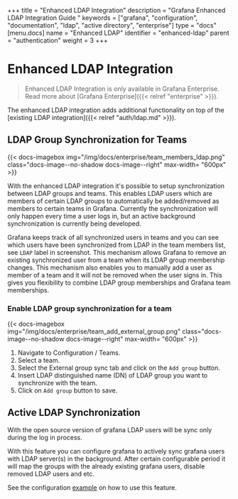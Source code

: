 +++
title = "Enhanced LDAP Integration"
description = "Grafana Enhanced LDAP Integration Guide "
keywords = ["grafana", "configuration", "documentation", "ldap", "active directory", "enterprise"]
type = "docs"
[menu.docs]
name = "Enhanced LDAP"
identifier = "enhanced-ldap"
parent = "authentication"
weight = 3
+++

# Enhanced LDAP Integration

> Enhanced LDAP Integration is only available in Grafana Enterprise. Read more about [Grafana Enterprise]({{< relref "enterprise" >}}).

The enhanced LDAP integration adds additional functionality on top of the [existing LDAP integration]({{< relref "auth/ldap.md" >}}).

## LDAP Group Synchronization for Teams

{{< docs-imagebox img="/img/docs/enterprise/team_members_ldap.png" class="docs-image--no-shadow docs-image--right" max-width= "600px" >}}

With the enhanced LDAP integration it's possible to setup synchronization between LDAP groups and teams. This enables LDAP users which are members
of certain LDAP groups to automatically be added/removed as members to certain teams in Grafana. Currently the synchronization will only happen every
time a user logs in, but an active background synchronization is currently being developed.

Grafana keeps track of all synchronized users in teams and you can see which users have been synchronized from LDAP in the team members list, see `LDAP` label in screenshot.
This mechanism allows Grafana to remove an existing synchronized user from a team when its LDAP group membership changes. This mechanism also enables you to manually add
a user as member of a team and it will not be removed when the user signs in. This gives you flexibility to combine LDAP group memberships and Grafana team memberships.

<div class="clearfix"></div>

### Enable LDAP group synchronization for a team

{{< docs-imagebox img="/img/docs/enterprise/team_add_external_group.png" class="docs-image--no-shadow docs-image--right" max-width= "600px" >}}

1. Navigate to Configuration / Teams.
2. Select a team.
3. Select the External group sync tab and click on the `Add group` button.
4. Insert LDAP distinguished name (DN) of LDAP group you want to synchronize with the team.
5. Click on `Add group` button to save.

<div class="clearfix"></div>

## Active LDAP Synchronization

With the open source version of grafana LDAP users will be sync only during the log in process.

With this feature you can configure grafana to actively sync grafana users with LDAP server(s) in the background. After certain configurable period it will map the groups with the already existing grafana users, disable removed LDAP users and etc.

See the configuration [example](https://grafana.com/docs/auth/ldap/#enable-ldap) on how to use this feature. 